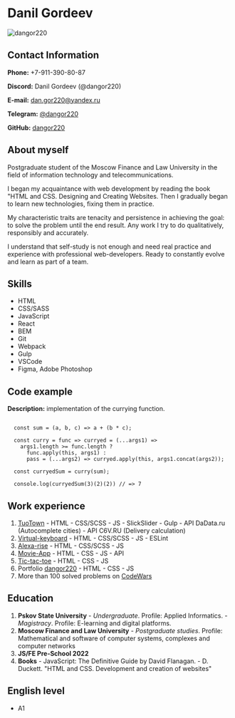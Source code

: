
# Danil Gordeev

![dangor220](https://avatars.githubusercontent.com/u/50300277?v=4)

## Contact Information

**Phone:** +7-911-390-80-87

**Discord:** Danil Gordeev (@dangor220)

**E-mail:** [dan.gor220@yandex.ru](dan.gor220@yandex.ru)

**Telegram:** [@dangor220](https://t.me/dangor220)

**GitHub:** [dangor220](https://github.com/dangor220)

## About myself

Postgraduate student of the Moscow Finance and Law University
in the field of information technology and telecommunications.

I began my acquaintance with web development by reading the book "HTML and CSS.
Designing and Creating Websites. Then I gradually began to learn new technologies,
fixing them in practice.

My characteristic traits are tenacity and persistence in achieving the goal:
to solve the problem until the end result. Any work I try to do qualitatively,
responsibly and accurately.

I understand that self-study is not enough and need real practice
and experience with professional web-developers.
Ready to constantly evolve and learn as part of a team.

## Skills
  - HTML
  - CSS/SASS
  - JavaScript
  - React
  - BEM
  - Git
  - Webpack
  - Gulp
  - VSCode
  - Figma, Adobe Photoshop

## Code example

**Description:** implementation of the currying function.

```

  const sum = (a, b, c) => a + (b * c);

  const curry = func => curryed = (...args1) => 
    args1.length >= func.length ?
      func.apply(this, args1) :
      pass = (...args2) => curryed.apply(this, args1.concat(args2));

  const curryedSum = curry(sum);

  console.log(curryedSum(3)(2)(2)) // => 7

```
## Work experience
  1. [TuoTown](https://dangor220.github.io/tuo-town/dist/)
    - HTML
    - CSS/SCSS
    - JS
    - SlickSlider
    - Gulp
    - API DaData.ru (Autocomplete cities)
    - API C6V.RU (Delivery calculation)
  2. [Virtual-keyboard](https://dangor220.github.io/virtual-keyboard/)
    - HTML
    - CSS/SCSS
    - JS
    - ESLint
  3. [Alexa-rise](https://dangor220.github.io/alexa-rise/portfolio/)
    - HTML
    - CSS/SCSS
    - JS
  4. [Movie-App](https://dangor220.github.io/movie-app/)
    - HTML
    - CSS
    - JS
    - API
  5. [Tic-tac-toe](https://dangor220.github.io/tic-tac-toe/)
    - HTML
    - CSS
    - JS
  6. Portfolio [dangor220](https://dangor220.github.io/)
    - HTML
    - CSS
    - JS
  7. More than 100 solved problems on [CodeWars](https://www.codewars.com/users/dangor220)

## Education
  1. **Pskov State University**
    - *Undergraduate*. Profile: Applied Informatics.
    - *Magistracy*. Profile: E-learning and digital platforms.
  2. **Moscow Finance and Law University**
    - *Postgraduate studies*. Profile: Mathematical and software of computer systems, complexes and computer networks
  3. **JS/FE Pre-School 2022**
  4. **Books**
    - JavaScript: The Definitive Guide by David Flanagan.
    - D. Duckett. "HTML and CSS. Development and creation of websites"

## English level
  - A1
